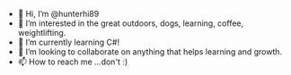 - 👋 Hi, I’m @hunterhi89
- 👀 I’m interested in the great outdoors, dogs, learning, coffee, weightlifting.
- 🌱 I’m currently learning C#!
- 💞️ I’m looking to collaborate on anything that helps learning and growth.
- 📫 How to reach me ...don't :)

<!---
hunterhi89/hunterhi89 is a ✨ special ✨ repository because its `README.md` (this file) appears on your GitHub profile.
You can click the Preview link to take a look at your changes.
--->
